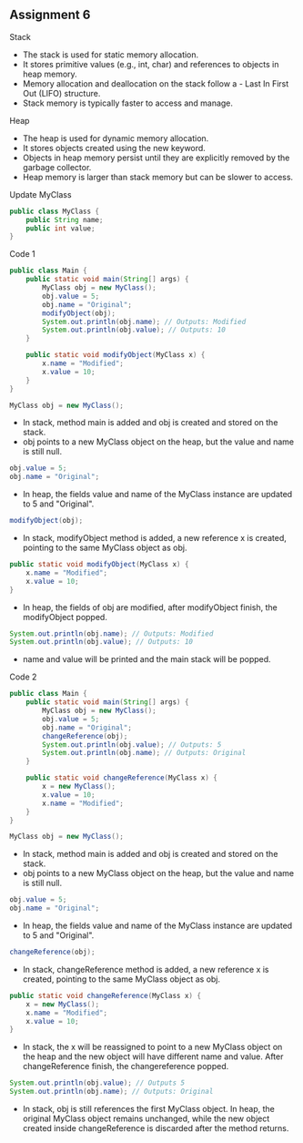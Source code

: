 ## Assignment 6

Stack
- The stack is used for static memory allocation.
- It stores primitive values (e.g., int, char) and references to objects in heap memory.
- Memory allocation and deallocation on the stack follow a - Last In First Out (LIFO) structure.
- Stack memory is typically faster to access and manage.

Heap
- The heap is used for dynamic memory allocation.
- It stores objects created using the new keyword.
- Objects in heap memory persist until they are explicitly removed by the garbage collector.
- Heap memory is larger than stack memory but can be slower to access.

Update MyClass
```java
public class MyClass {
    public String name;
    public int value;
}
```

Code 1
```java
public class Main {
    public static void main(String[] args) {
        MyClass obj = new MyClass();
        obj.value = 5;
        obj.name = "Original";
        modifyObject(obj);
        System.out.println(obj.name); // Outputs: Modified
        System.out.println(obj.value); // Outputs: 10
    }

    public static void modifyObject(MyClass x) {
        x.name = "Modified";
        x.value = 10;
    }
}
```

```java
MyClass obj = new MyClass();
```
- In stack, method main is added and obj is created and stored on the stack.
- obj points to a new MyClass object on the heap, but the value and name is still null.

```java
obj.value = 5;
obj.name = "Original";
```
- In heap, the fields value and name of the MyClass instance are updated to 5 and "Original".

```java
modifyObject(obj);
```
- In stack, modifyObject method is added, a new reference x is created, pointing to the same MyClass object as obj.

```java
public static void modifyObject(MyClass x) {
    x.name = "Modified";
    x.value = 10;
}
```
- In heap, the fields of obj are modified, after modifyObject finish, the modifyObject popped.

```java
System.out.println(obj.name); // Outputs: Modified
System.out.println(obj.value); // Outputs: 10
```
- name and value will be printed and the main stack will be popped.

Code 2
```java
public class Main {
    public static void main(String[] args) {
        MyClass obj = new MyClass();
        obj.value = 5;
        obj.name = "Original";
        changeReference(obj);
        System.out.println(obj.value); // Outputs: 5
        System.out.println(obj.name); // Outputs: Original
    }

    public static void changeReference(MyClass x) {
        x = new MyClass();
        x.value = 10;
        x.name = "Modified";
    }
}
```
```java
MyClass obj = new MyClass();
```
- In stack, method main is added and obj is created and stored on the stack.
- obj points to a new MyClass object on the heap, but the value and name is still null.

```java
obj.value = 5;
obj.name = "Original";
```
- In heap, the fields value and name of the MyClass instance are updated to 5 and "Original".

```java
changeReference(obj);
```
- In stack, changeReference method is added, a new reference x is created, pointing to the same MyClass object as obj.

```java
public static void changeReference(MyClass x) {
    x = new MyClass();
    x.name = "Modified";
    x.value = 10;
}
```
- In stack, the x will be reassigned to point to a new MyClass object on the heap and the new object will have different name and value. After changeReference finish, the changereference popped.

```java
System.out.println(obj.value); // Outputs 5
System.out.println(obj.name); // Outputs: Original
```
- In stack, obj is still references the first MyClass object. In heap, the original MyClass object remains unchanged, while the new object created inside changeReference is discarded after the method returns.